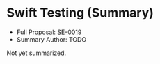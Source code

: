 # Swift Testing (Summary)

* Full Proposal: [SE-0019](https://github.com/apple/swift-evolution/blob/main/proposals/0019-package-manager-testing.md)
* Summary Author: TODO

Not yet summarized.
